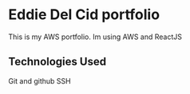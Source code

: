 # Eddie Del Cid portfolio
This is my AWS portfolio. Im using AWS and ReactJS

## Technologies Used

Git and github
SSH
